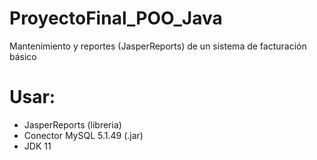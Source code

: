 # ProyectoFinal_POO_Java
Mantenimiento y reportes (JasperReports) de un sistema de facturación básico
# Usar:
- JasperReports (libreria)
- Conector MySQL 5.1.49 (.jar)
- JDK 11

